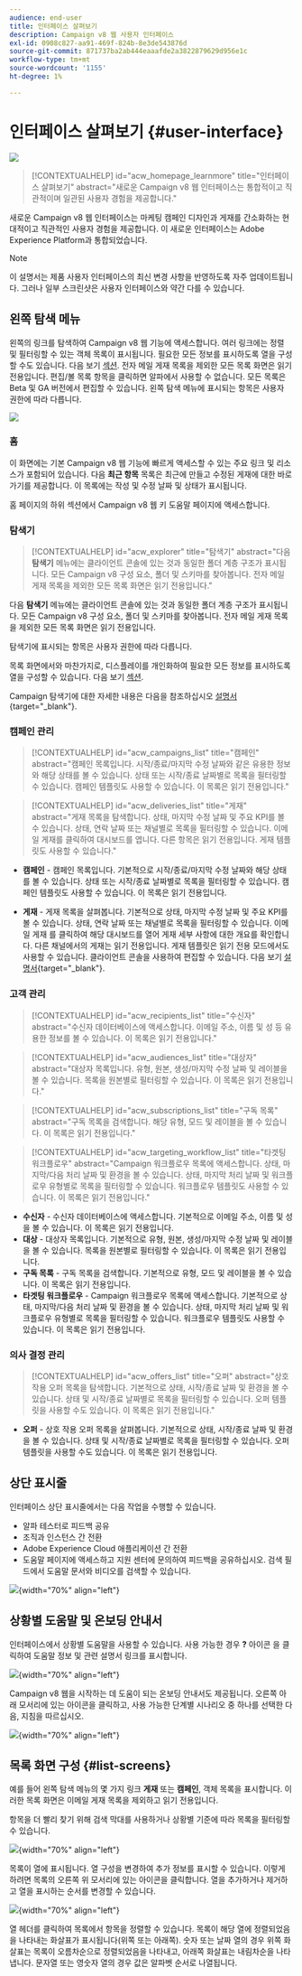 ```yaml
---
audience: end-user
title: 인터페이스 살펴보기
description: Campaign v8 웹 사용자 인터페이스
exl-id: 0908c827-aa91-469f-824b-8e3de543876d
source-git-commit: 871737ba2ab444eaaafde2a3822879629d956e1c
workflow-type: tm+mt
source-wordcount: '1155'
ht-degree: 1%

---
```


# 인터페이스 살펴보기 {#user-interface}

![](../assets/do-not-localize/badge.png)

>[!CONTEXTUALHELP]
>id="acw_homepage_learnmore"
>title="인터페이스 살펴보기"
>abstract="새로운 Campaign v8 웹 인터페이스는 통합적이고 직관적이며 일관된 사용자 경험을 제공합니다."

새로운 Campaign v8 웹 인터페이스는 마케팅 캠페인 디자인과 게재를 간소화하는 현대적이고 직관적인 사용자 경험을 제공합니다. 이 새로운 인터페이스는 Adobe Experience Platform과 통합되었습니다.

<!--
Key concepts when browsing the user interface are common with Adobe Experience Platform. Refer to [Adobe Experience Platform documentation](https://experienceleague.adobe.com/docs/experience-platform/landing/platform-ui/ui-guide.html#adobe-experience-platform-ui-guide) for more details.
-->

>[!NOTE]
>
>이 설명서는 제품 사용자 인터페이스의 최신 변경 사항을 반영하도록 자주 업데이트됩니다. 그러나 일부 스크린샷은 사용자 인터페이스와 약간 다를 수 있습니다.


<!--
* console + web interface (overview, why use each of them)
* web UI made up of read-only lists that can be configured, show how to add columns
-->

## 왼쪽 탐색 메뉴

왼쪽의 링크를 탐색하여 Campaign v8 웹 기능에 액세스합니다. 여러 링크에는 정렬 및 필터링할 수 있는 객체 목록이 표시됩니다. 필요한 모든 정보를 표시하도록 열을 구성할 수도 있습니다. 다음 보기 [섹션](#list-screens). 전자 메일 게재 목록을 제외한 모든 목록 화면은 읽기 전용입니다. 편집/볼 목록 항목을 클릭하면 알파에서 사용할 수 없습니다. 모든 목록은 Beta 및 GA 버전에서 편집할 수 있습니다. 왼쪽 탐색 메뉴에 표시되는 항목은 사용자 권한에 따라 다릅니다.

![](assets/home.png)

### 홈

이 화면에는 기본 Campaign v8 웹 기능에 빠르게 액세스할 수 있는 주요 링크 및 리소스가 포함되어 있습니다. 다음 **최근 항목** 목록은 최근에 만들고 수정된 게재에 대한 바로 가기를 제공합니다. 이 목록에는 작성 및 수정 날짜 및 상태가 표시됩니다.

<!--
* Banner
* KPIs on email channel (cross-deliveries): open rate, delivery rate, etc
* Recent items
* Learning cards
-->

홈 페이지의 하위 섹션에서 Campaign v8 웹 키 도움말 페이지에 액세스합니다.

<!--
show global KPIs, recent items + left menu to access features)
CONTROL PANEL not alpha
Global report not alpha
-->

### 탐색기

>[!CONTEXTUALHELP]
>id="acw_explorer"
>title="탐색기"
>abstract="다음 **탐색기** 메뉴에는 클라이언트 콘솔에 있는 것과 동일한 폴더 계층 구조가 표시됩니다. 모든 Campaign v8 구성 요소, 폴더 및 스키마를 찾아봅니다. 전자 메일 게재 목록을 제외한 모든 목록 화면은 읽기 전용입니다."

다음 **탐색기** 메뉴에는 클라이언트 콘솔에 있는 것과 동일한 폴더 계층 구조가 표시됩니다. 모든 Campaign v8 구성 요소, 폴더 및 스키마를 찾아봅니다. 전자 메일 게재 목록을 제외한 모든 목록 화면은 읽기 전용입니다.

탐색기에 표시되는 항목은 사용자 권한에 따라 다릅니다.

목록 화면에서와 마찬가지로, 디스플레이를 개인화하여 필요한 모든 정보를 표시하도록 열을 구성할 수 있습니다. 다음 보기 [섹션](#list-screens).

Campaign 탐색기에 대한 자세한 내용은 다음을 참조하십시오 [설명서](https://experienceleague.adobe.com/docs/campaign/campaign-v8/new/ac-ui/campaign-ui.html#ac-explorer-ui){target="_blank"}.
<!--
Explorer' menu in web UI to navigate through console content: console navtree second view in addition to the left menu lists with filters. The Explorer gives the real folder hierarchy from the console. Make sure you find your deliveries in sub-folders. All lists can be accessed in read-only. No Create/Edit. You can configure lists (colums). All schema fields, linked tables are available. 

If you need to view your lists of recipients (age, gender), transactions or live transactional messages. To view each/edit -> console.

Navtree view depends on permissions (same as console).
-->

### 캠페인 관리

>[!CONTEXTUALHELP]
>id="acw_campaigns_list"
>title="캠페인"
>abstract="캠페인 목록입니다. 시작/종료/마지막 수정 날짜와 같은 유용한 정보와 해당 상태를 볼 수 있습니다. 상태 또는 시작/종료 날짜별로 목록을 필터링할 수 있습니다. 캠페인 템플릿도 사용할 수 있습니다. 이 목록은 읽기 전용입니다."

>[!CONTEXTUALHELP]
>id="acw_deliveries_list"
>title="게재"
>abstract="게재 목록을 탐색합니다. 상태, 마지막 수정 날짜 및 주요 KPI를 볼 수 있습니다. 상태, 연락 날짜 또는 채널별로 목록을 필터링할 수 있습니다. 이메일 게재를 클릭하여 대시보드를 엽니다. 다른 항목은 읽기 전용입니다. 게재 템플릿도 사용할 수 있습니다."

* **캠페인** - 캠페인 목록입니다. 기본적으로 시작/종료/마지막 수정 날짜와 해당 상태를 볼 수 있습니다. 상태 또는 시작/종료 날짜별로 목록을 필터링할 수 있습니다. 캠페인 템플릿도 사용할 수 있습니다. 이 목록은 읽기 전용입니다.

* **게재** - 게재 목록을 살펴봅니다. 기본적으로 상태, 마지막 수정 날짜 및 주요 KPI를 볼 수 있습니다. 상태, 연락 날짜 또는 채널별로 목록을 필터링할 수 있습니다. 이메일 게재 를 클릭하여 해당 대시보드를 열어 게재 세부 사항에 대한 개요를 확인합니다. 다른 채널에서의 게재는 읽기 전용입니다. 게재 템플릿은 읽기 전용 모드에서도 사용할 수 있습니다. 클라이언트 콘솔을 사용하여 편집할 수 있습니다. 다음 보기 [설명서](https://experienceleague.adobe.com/docs/campaign/campaign-v8/campaigns/send/create-templates.html){target="_blank"}.

### 고객 관리

>[!CONTEXTUALHELP]
>id="acw_recipients_list"
>title="수신자"
>abstract="수신자 데이터베이스에 액세스합니다. 이메일 주소, 이름 및 성 등 유용한 정보를 볼 수 있습니다. 이 목록은 읽기 전용입니다."

>[!CONTEXTUALHELP]
>id="acw_audiences_list"
>title="대상자"
>abstract="대상자 목록입니다. 유형, 원본, 생성/마지막 수정 날짜 및 레이블을 볼 수 있습니다. 목록을 원본별로 필터링할 수 있습니다. 이 목록은 읽기 전용입니다."

>[!CONTEXTUALHELP]
>id="acw_subscriptions_list"
>title="구독 목록"
>abstract="구독 목록을 검색합니다. 해당 유형, 모드 및 레이블을 볼 수 있습니다. 이 목록은 읽기 전용입니다."

>[!CONTEXTUALHELP]
>id="acw_targeting_workflow_list"
>title="타겟팅 워크플로우"
>abstract="Campaign 워크플로우 목록에 액세스합니다. 상태, 마지막/다음 처리 날짜 및 환경을 볼 수 있습니다. 상태, 마지막 처리 날짜 및 워크플로우 유형별로 목록을 필터링할 수 있습니다. 워크플로우 템플릿도 사용할 수 있습니다. 이 목록은 읽기 전용입니다."

* **수신자** - 수신자 데이터베이스에 액세스합니다. 기본적으로 이메일 주소, 이름 및 성을 볼 수 있습니다. 이 목록은 읽기 전용입니다.
* **대상** - 대상자 목록입니다. 기본적으로 유형, 원본, 생성/마지막 수정 날짜 및 레이블을 볼 수 있습니다. 목록을 원본별로 필터링할 수 있습니다. 이 목록은 읽기 전용입니다.
* **구독 목록** - 구독 목록을 검색합니다. 기본적으로 유형, 모드 및 레이블을 볼 수 있습니다. 이 목록은 읽기 전용입니다.
* **타겟팅 워크플로우** - Campaign 워크플로우 목록에 액세스합니다. 기본적으로 상태, 마지막/다음 처리 날짜 및 환경을 볼 수 있습니다. 상태, 마지막 처리 날짜 및 워크플로우 유형별로 목록을 필터링할 수 있습니다. 워크플로우 템플릿도 사용할 수 있습니다. 이 목록은 읽기 전용입니다.

### 의사 결정 관리

>[!CONTEXTUALHELP]
>id="acw_offers_list"
>title="오퍼"
>abstract="상호 작용 오퍼 목록을 탐색합니다. 기본적으로 상태, 시작/종료 날짜 및 환경을 볼 수 있습니다. 상태 및 시작/종료 날짜별로 목록을 필터링할 수 있습니다. 오퍼 템플릿을 사용할 수도 있습니다. 이 목록은 읽기 전용입니다."

* **오퍼** - 상호 작용 오퍼 목록을 살펴봅니다. 기본적으로 상태, 시작/종료 날짜 및 환경을 볼 수 있습니다. 상태 및 시작/종료 날짜별로 목록을 필터링할 수 있습니다. 오퍼 템플릿을 사용할 수도 있습니다. 이 목록은 읽기 전용입니다.

## 상단 표시줄

인터페이스 상단 표시줄에서는 다음 작업을 수행할 수 있습니다.

* 알파 테스터로 피드백 공유
* 조직과 인스턴스 간 전환
* Adobe Experience Cloud 애플리케이션 간 전환
* 도움말 페이지에 액세스하고 지원 센터에 문의하여 피드백을 공유하십시오. 검색 필드에서 도움말 문서와 비디오를 검색할 수 있습니다.

![](assets/unified-shell.png){width="70%" align="left"}
<!--
Org / Sub-org switcher to switch between instances. Only one for Alpha. Later: intermerdiate screen with Control Panel (beta). if v8 + ACS with one card per ACS instance. Maybe quickly explain the menu for Alpha?
-->

## 상황별 도움말 및 온보딩 안내서

인터페이스에서 상황별 도움말을 사용할 수 있습니다. 사용 가능한 경우 **?** 아이콘 을 클릭하여 도움말 정보 및 관련 설명서 링크를 표시합니다.

![](assets/context-help.png){width="70%" align="left"}

Campaign v8 웹을 시작하는 데 도움이 되는 온보딩 안내서도 제공됩니다. 오른쪽 아래 모서리에 있는 아이콘을 클릭하고, 사용 가능한 단계별 시나리오 중 하나를 선택한 다음, 지침을 따르십시오.

![](assets/onboarding.png){width="70%" align="left"}

## 목록 화면 구성 {#list-screens}

예를 들어 왼쪽 탐색 메뉴의 몇 가지 링크 **게재** 또는 **캠페인**, 객체 목록을 표시합니다. 이러한 목록 화면은 이메일 게재 목록을 제외하고 읽기 전용입니다.

항목을 더 빨리 찾기 위해 검색 막대를 사용하거나 상황별 기준에 따라 목록을 필터링할 수 있습니다.

![](assets/filter.png){width="70%" align="left"}

목록이 열에 표시됩니다. 열 구성을 변경하여 추가 정보를 표시할 수 있습니다. 이렇게 하려면 목록의 오른쪽 위 모서리에 있는 아이콘을 클릭합니다. 열을 추가하거나 제거하고 열을 표시하는 순서를 변경할 수 있습니다.

![](assets/columns.png){width="70%" align="left"}

열 헤더를 클릭하여 목록에서 항목을 정렬할 수 있습니다. 목록이 해당 열에 정렬되었음을 나타내는 화살표가 표시됩니다(위쪽 또는 아래쪽). 숫자 또는 날짜 열의 경우 위쪽 화살표는 목록이 오름차순으로 정렬되었음을 나타내고, 아래쪽 화살표는 내림차순을 나타냅니다. 문자열 또는 영숫자 열의 경우 값은 알파벳 순서로 나열됩니다.

<!--
## Supported browsers {#browsers}

Adobe Campaign interface is designed to work optimally in the latest version of Google Chrome. You might have trouble using certain features on older versions or other browsers.
-->